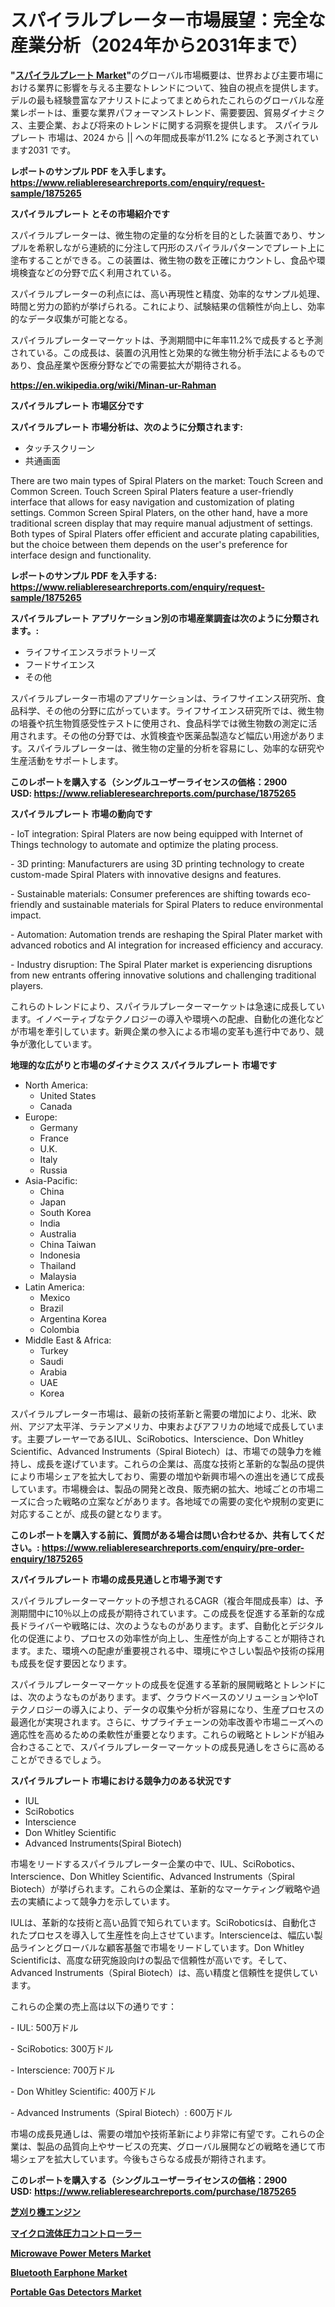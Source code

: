 <p><h1>スパイラルプレーター市場展望：完全な産業分析（2024年から2031年まで）</h1></p><p><strong>"<a href="https://www.reliableresearchreports.com/spiral-plater-r1875265">スパイラルプレート Market</a>"</strong>のグローバル市場概要は、世界および主要市場における業界に影響を与える主要なトレンドについて、独自の視点を提供します。 デルの最も経験豊富なアナリストによってまとめられたこれらのグローバルな産業レポートは、重要な業界パフォーマンストレンド、需要要因、貿易ダイナミクス、主要企業、および将来のトレンドに関する洞察を提供します。 スパイラルプレート 市場は、2024 から || への年間成長率が11.2% になると予測されています2031 です。</p>
<p><strong>レポートのサンプル PDF を入手します。</strong><strong><a href="https://www.reliableresearchreports.com/enquiry/request-sample/1875265">https://www.reliableresearchreports.com/enquiry/request-sample/1875265</a></strong></p>
<p><strong>スパイラルプレート とその市場紹介です</strong></p>
<p><p>スパイラルプレーターは、微生物の定量的な分析を目的とした装置であり、サンプルを希釈しながら連続的に分注して円形のスパイラルパターンでプレート上に塗布することができる。この装置は、微生物の数を正確にカウントし、食品や環境検査などの分野で広く利用されている。</p><p>スパイラルプレーターの利点には、高い再現性と精度、効率的なサンプル処理、時間と労力の節約が挙げられる。これにより、試験結果の信頼性が向上し、効率的なデータ収集が可能となる。</p><p>スパイラルプレーターマーケットは、予測期間中に年率11.2%で成長すると予測されている。この成長は、装置の汎用性と効果的な微生物分析手法によるものであり、食品産業や医療分野などでの需要拡大が期待される。</p><a href="https://en.wikipedia.org/wiki/Minan-ur-Rahman"></a></p>
<p><strong><a href="https://en.wikipedia.org/wiki/Minan-ur-Rahman">https://en.wikipedia.org/wiki/Minan-ur-Rahman</a></strong></p>
<p><strong>スパイラルプレート&nbsp;市場区分です</strong><strong></strong></p>
<p><strong>スパイラルプレート 市場分析は、次のように分類されます:</strong>&nbsp;</p>
<p><ul><li>タッチスクリーン</li><li>共通画面</li></ul></p>
<p><p>There are two main types of Spiral Platers on the market: Touch Screen and Common Screen. Touch Screen Spiral Platers feature a user-friendly interface that allows for easy navigation and customization of plating settings. Common Screen Spiral Platers, on the other hand, have a more traditional screen display that may require manual adjustment of settings. Both types of Spiral Platers offer efficient and accurate plating capabilities, but the choice between them depends on the user's preference for interface design and functionality.</p></p>
<p><strong>レポートのサンプル PDF を入手する: <a href="https://www.reliableresearchreports.com/enquiry/request-sample/1875265">https://www.reliableresearchreports.com/enquiry/request-sample/1875265</a></strong></p>
<p><strong> スパイラルプレート アプリケーション別の市場産業調査は次のように分類されます。:</strong></p>
<p><ul><li>ライフサイエンスラボラトリーズ</li><li>フードサイエンス</li><li>その他</li></ul></p>
<p><p>スパイラルプレーター市場のアプリケーションは、ライフサイエンス研究所、食品科学、その他の分野に広がっています。ライフサイエンス研究所では、微生物の培養や抗生物質感受性テストに使用され、食品科学では微生物数の測定に活用されます。その他の分野では、水質検査や医薬品製造など幅広い用途があります。スパイラルプレーターは、微生物の定量的分析を容易にし、効率的な研究や生産活動をサポートします。</p></p>
<p><strong>このレポートを購入する（シングルユーザーライセンスの価格：2900 USD:</strong><strong>&nbsp;<a href="https://www.reliableresearchreports.com/purchase/1875265">https://www.reliableresearchreports.com/purchase/1875265</a></strong></p>
<p><strong>スパイラルプレート 市場の動向です</strong></p>
<p><p>- IoT integration: Spiral Platers are now being equipped with Internet of Things technology to automate and optimize the plating process.</p><p>- 3D printing: Manufacturers are using 3D printing technology to create custom-made Spiral Platers with innovative designs and features.</p><p>- Sustainable materials: Consumer preferences are shifting towards eco-friendly and sustainable materials for Spiral Platers to reduce environmental impact.</p><p>- Automation: Automation trends are reshaping the Spiral Plater market with advanced robotics and AI integration for increased efficiency and accuracy.</p><p>- Industry disruption: The Spiral Plater market is experiencing disruptions from new entrants offering innovative solutions and challenging traditional players.</p><p>これらのトレンドにより、スパイラルプレーターマーケットは急速に成長しています。イノベーティブなテクノロジーの導入や環境への配慮、自動化の進化などが市場を牽引しています。新興企業の参入による市場の変革も進行中であり、競争が激化しています。</p></p>
<p><strong>地理的な広がりと市場のダイナミクス スパイラルプレート 市場です</strong></p>
<p><ul>
    <li>
        North America:
        <ul>
            <li>United States</li>
            <li>Canada</li>
        </ul>
    </li>
    <li>
        Europe:
        <ul>
            <li>Germany</li>
            <li>France</li>
            <li>U.K.</li>
            <li>Italy</li>
            <li>Russia</li>
        </ul>
    </li>
    <li>
        Asia-Pacific:
        <ul>
            <li>China</li>
            <li>Japan</li>
            <li>South Korea</li>
            <li>India</li>
            <li>Australia</li>
            <li>China Taiwan</li>
            <li>Indonesia</li>
            <li>Thailand</li>
            <li>Malaysia</li>
        </ul>
    </li>
    <li>
        Latin America:
        <ul>
            <li>Mexico</li>
            <li>Brazil</li>
            <li>Argentina Korea</li>
            <li>Colombia</li>
        </ul>
    </li>
    <li>
        Middle East & Africa:
        <ul>
            <li>Turkey</li>
            <li>Saudi</li>
            <li>Arabia</li>
            <li>UAE</li>
            <li>Korea</li>
        </ul>
    </li>
    </ul></p>
<p><p>スパイラルプレーター市場は、最新の技術革新と需要の増加により、北米、欧州、アジア太平洋、ラテンアメリカ、中東およびアフリカの地域で成長しています。主要プレーヤーであるIUL、SciRobotics、Interscience、Don Whitley Scientific、Advanced Instruments（Spiral Biotech）は、市場での競争力を維持し、成長を遂げています。これらの企業は、高度な技術と革新的な製品の提供により市場シェアを拡大しており、需要の増加や新興市場への進出を通じて成長しています。市場機会は、製品の開発と改良、販売網の拡大、地域ごとの市場ニーズに合った戦略の立案などがあります。各地域での需要の変化や規制の変更に対応することが、成長の鍵となります。</p></p>
<p><strong>このレポートを購入する前に、質問がある場合は問い合わせるか、共有してください。:&nbsp;<a href="https://www.reliableresearchreports.com/enquiry/pre-order-enquiry/1875265">https://www.reliableresearchreports.com/enquiry/pre-order-enquiry/1875265</a></strong></p>
<p><strong>スパイラルプレート 市場の成長見通しと市場予測です</strong></p>
<p><p>スパイラルプレーターマーケットの予想されるCAGR（複合年間成長率）は、予測期間中に10％以上の成長が期待されています。この成長を促進する革新的な成長ドライバーや戦略には、次のようなものがあります。まず、自動化とデジタル化の促進により、プロセスの効率性が向上し、生産性が向上することが期待されます。また、環境への配慮が重要視される中、環境にやさしい製品や技術の採用も成長を促す要因となります。</p><p>スパイラルプレーターマーケットの成長を促進する革新的展開戦略とトレンドには、次のようなものがあります。まず、クラウドベースのソリューションやIoTテクノロジーの導入により、データの収集や分析が容易になり、生産プロセスの最適化が実現されます。さらに、サプライチェーンの効率改善や市場ニーズへの適応性を高めるための柔軟性が重要となります。これらの戦略とトレンドが組み合わさることで、スパイラルプレーターマーケットの成長見通しをさらに高めることができるでしょう。</p></p>
<p><strong>スパイラルプレート 市場における競争力のある状況です</strong></p>
<p><ul><li>IUL</li><li>SciRobotics</li><li>Interscience</li><li>Don Whitley Scientific</li><li>Advanced Instruments(Spiral Biotech)</li></ul></p>
<p><p>市場をリードするスパイラルプレーター企業の中で、IUL、SciRobotics、Interscience、Don Whitley Scientific、Advanced Instruments（Spiral Biotech）が挙げられます。これらの企業は、革新的なマーケティング戦略や過去の実績によって競争力を示しています。</p><p>IULは、革新的な技術と高い品質で知られています。SciRoboticsは、自動化されたプロセスを導入して生産性を向上させています。Interscienceは、幅広い製品ラインとグローバルな顧客基盤で市場をリードしています。Don Whitley Scientificは、高度な研究施設向けの製品で信頼性が高いです。そして、Advanced Instruments（Spiral Biotech）は、高い精度と信頼性を提供しています。</p><p>これらの企業の売上高は以下の通りです：</p><p>- IUL: 500万ドル</p><p>- SciRobotics: 300万ドル</p><p>- Interscience: 700万ドル</p><p>- Don Whitley Scientific: 400万ドル</p><p>- Advanced Instruments（Spiral Biotech）: 600万ドル</p><p>市場の成長見通しは、需要の増加や技術革新により非常に有望です。これらの企業は、製品の品質向上やサービスの充実、グローバル展開などの戦略を通じて市場シェアを拡大しています。今後もさらなる成長が期待されます。</p></p>
<p><strong>このレポートを購入する（シングルユーザーライセンスの価格：2900 USD:</strong>&nbsp;<strong><a href="https://www.reliableresearchreports.com/purchase/1875265">https://www.reliableresearchreports.com/purchase/1875265</a></strong></p>
<p><strong><p><a href="https://medium.com/@alyle7648/2024%E5%B9%B4%E3%81%8B%E3%82%892031%E5%B9%B4%E3%81%BE%E3%81%A7%E3%81%AE%E6%9C%9F%E9%96%93%E3%81%AB%E4%BA%88%E6%B8%AC%E3%81%95%E3%82%8C%E3%81%9F%E6%80%A5%E9%80%9F%E3%81%AB%E6%88%90%E9%95%B7%E3%81%99%E3%82%8B5-5-%E3%81%AEcagr%E3%82%92%E6%8C%81%E3%81%A4%E4%B8%96%E7%95%8C%E3%81%AE%E8%8A%9D%E5%88%88%E3%82%8A%E6%A9%9F%E3%82%A8%E3%83%B3%E3%82%B8%E3%83%B3%E5%B8%82%E5%A0%B4%E3%81%AE%E7%AF%84%E5%9B%B2%E3%81%AE%E5%BE%B9%E5%BA%95%E3%81%97%E3%81%9F%E5%88%86%E6%9E%90-c0f7f282a630">芝刈り機エンジン</a></p><p><a href="https://github.com/lababdou/Market-Research-Report-List-5/blob/main/262789473639.md">マイクロ流体圧力コントローラー</a></p><p><a href="https://medium.com/@bradleyills65767/microwave-power-meters-market-trends-a-detailed-study-of-its-market-segmentation-and-analyzing-the-6c2ec4e9ca86">Microwave Power Meters Market</a></p><p><a href="https://www.linkedin.com/pulse/bluetooth-earphone-market-size-share-analysis-growth-trends-pibwf?trackingId=iMQNnvVNSxCRqOHq5taizg%3D%3D">Bluetooth Earphone Market</a></p><p><a href="https://medium.com/@bradleyills65767/portable-gas-detectors-market-a-global-and-regional-analysis-2024-2031-6cf0cad13295">Portable Gas Detectors Market</a></p></strong></p>